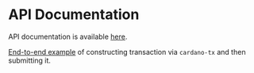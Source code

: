 # API Documentation

API documentation is available [here](https://input-output-hk.github.io/cardano-transactions/haddock).

[End-to-end example](https://github.com/input-output-hk/cardano-transactions/wiki/How-to-submit-transaction-via-cardano-tx-CLI) of constructing transaction via `cardano-tx` and then submitting it.
